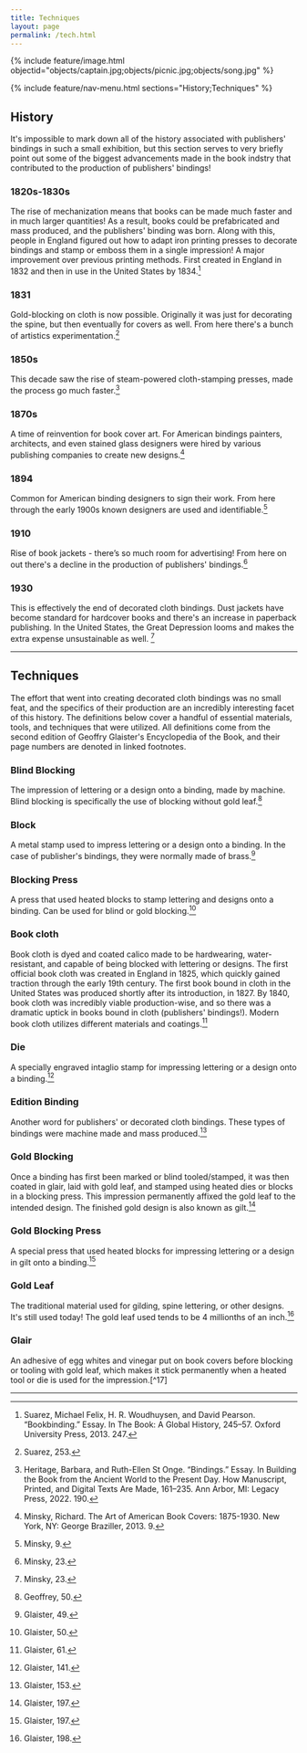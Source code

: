 ```yaml
---
title: Techniques
layout: page
permalink: /tech.html
---
```

{% include feature/image.html objectid="objects/captain.jpg;objects/picnic.jpg;objects/song.jpg" %}

{% include feature/nav-menu.html sections="History;Techniques" %}

## History
It's impossible to mark down all of the history associated with publishers' bindings in such a small exhibition, but this section serves to very briefly point out some of the biggest advancements made in the book indstry that contributed to the production of publishers' bindings!

### 1820s-1830s
The rise of mechanization means that books can be made much faster and in much larger quantities! As a result, books could be prefabricated and mass produced, and the publishers' binding was born. Along with this, people in England figured out how to adapt iron printing presses to decorate bindings and stamp or emboss them in a single impression! A major improvement over previous printing methods. First created in England in 1832 and then in use in the United States by 1834.[^1]

### 1831
Gold-blocking on cloth is now possible. Originally it was just for decorating the spine, but then eventually for covers as well. From here there's a bunch of artistics experimentation.[^2]

### 1850s
This decade saw the rise of steam-powered cloth-stamping presses, made the process go much faster.[^3]

### 1870s
A time of reinvention for book cover art. For American bindings painters, architects, and even stained glass designers were hired by various publishing companies to create new designs.[^4] 

### 1894
Common for American binding designers to sign their work. From here through the early 1900s known designers are used and identifiable.[^5]

### 1910
Rise of book jackets - there’s so much room for advertising! From here on out there's a decline in the production of publishers' bindings.[^6]

### 1930
This is effectively the end of decorated cloth bindings. Dust jackets have become standard for hardcover books and there's an increase in paperback publishing. In the United States, the Great Depression looms and makes the extra expense unsustainable as well. [^7]




-----------------------------------------------------------------------------------------------------------------------------




## Techniques
The effort that went into creating decorated cloth bindings was no small feat, and the specifics of their production are an incredibly interesting facet of this history. The definitions below cover a handful of essential materials, tools, and techniques that were utilized. All definitions come from the second edition of Geoffry Glaister's Encyclopedia of the Book, and their page numbers are denoted in linked footnotes. 

### Blind Blocking
The impression of lettering or a design onto a binding, made by machine. Blind blocking is specifically the use of blocking without gold leaf.[^8]

### Block
A metal stamp used to impress lettering or a design onto a binding. In the case of publisher's bindings, they were normally made of brass.[^9]

### Blocking Press
A press that used heated blocks to stamp lettering and designs onto a binding. Can be used for blind or gold blocking.[^10]

### Book cloth
Book cloth is dyed and coated calico made to be hardwearing, water-resistant, and capable of being blocked with lettering or designs. The first official book cloth was created in England in 1825, which quickly gained traction through the early 19th century. The first book bound in cloth in the United States was produced shortly after its introduction, in 1827. By 1840, book cloth was incredibly viable production-wise, and so there was a dramatic uptick in books bound in cloth (publishers' bindings!). Modern book cloth utilizes different materials and coatings.[^11]

### Die
A specially engraved intaglio stamp for impressing lettering or a design onto a binding.[^12]

### Edition Binding
Another word for publishers' or decorated cloth bindings. These types of bindings were machine made and mass produced.[^13]

### Gold Blocking 
Once a binding has first been marked or blind tooled/stamped, it was then coated in glair, laid with gold leaf, and stamped using heated dies or blocks in a blocking press. This impression permanently affixed the gold leaf to the intended design. The finished gold design is also known as gilt.[^14] 

### Gold Blocking Press
A special press that used heated blocks for impressing lettering or a design in gilt onto a binding.[^15]

### Gold Leaf
The traditional material used for gilding, spine lettering, or other designs. It's still used today! The gold leaf used tends to be 4 millionths of an inch.[^16]

### Glair
An adhesive of egg whites and vinegar put on book covers before blocking or tooling with gold leaf, which makes it stick permanently when a heated tool or die is used for the impression.[^17]




-----------------------------------------------------------------------------------------------------------------------------




[^1]: Suarez, Michael Felix, H. R. Woudhuysen, and David Pearson. “Bookbinding.” Essay. In The Book: A Global History, 245–57. Oxford University Press, 2013. 247. 
[^2]: Suarez, 253.
[^3]: Heritage, Barbara, and Ruth-Ellen St Onge. “Bindings.” Essay. In Building the Book from the Ancient World to the Present Day. How Manuscript, Printed, and Digital Texts Are Made, 161–235. Ann Arbor, MI: Legacy Press, 2022. 190.
[^4]: Minsky, Richard. The Art of American Book Covers: 1875-1930. New York, NY: George Braziller, 2013. 9.
[^5]: Minsky, 9.
[^6]: Minsky, 23. 
[^7]: Minsky, 23. 
[^8]: Geoffrey, 50.
[^9]: Glaister, 49.
[^10]: Glaister, 50.
[^11]: Glaister, 61.
[^12]: Glaister, 141.
[^13]: Glaister, 153.
[^14]: Glaister, 197.
[^15]: Glaister, 197.
[^16]: Glaister, 198.
[^27]: Glaister, 196.

